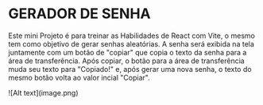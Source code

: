 <h1>GERADOR DE SENHA</h1>
<p>Este mini Projeto é para treinar as Habilidades de React com Vite, o mesmo tem como objetivo de gerar senhas aleatórias. A senha será exibida na tela juntamente com um botão de "copiar" que copia o texto da senha para a área de transferência. Após copiar, o botão para a área de transferência muda seu texto para "Copiado!" e, após gerar uma nova senha, o texto do mesmo botão volta ao valor incial "Copiar".
</p>
![Alt text](image.png)
